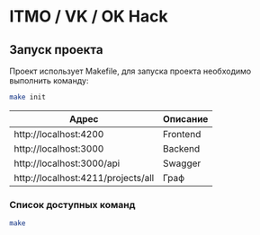 # ITMO / VK / OK Hack

## Запуск проекта

Проект использует Makefile, для запуска проекта необходимо выполнить команду:

```bash 
make init
```

| Адрес                              | Описание |
|------------------------------------|----------|
| http://localhost:4200              | Frontend |
| http://localhost:3000              | Backend  |
| http://localhost:3000/api          | Swagger  |
| http://localhost:4211/projects/all | Граф     |

### Список доступных команд

```bash
make
```

